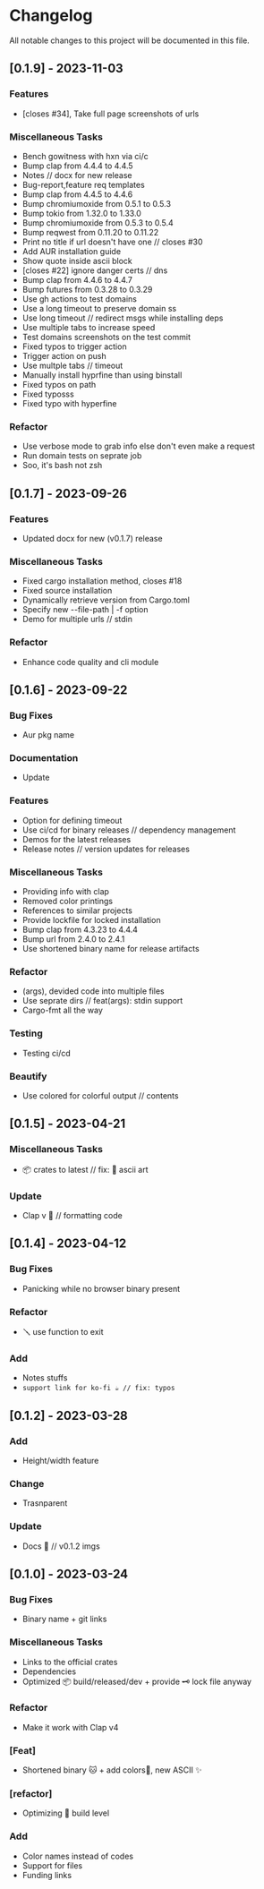 # Changelog

All notable changes to this project will be documented in this file.

## [0.1.9] - 2023-11-03

### Features

- [closes #34], Take full page screenshots of urls

### Miscellaneous Tasks

- Bench gowitness with hxn via ci/c
- Bump clap from 4.4.4 to 4.4.5
- Notes // docx for new release
- Bug-report,feature req templates
- Bump clap from 4.4.5 to 4.4.6
- Bump chromiumoxide from 0.5.1 to 0.5.3
- Bump tokio from 1.32.0 to 1.33.0
- Bump chromiumoxide from 0.5.3 to 0.5.4
- Bump reqwest from 0.11.20 to 0.11.22
- Print no title if url doesn't have one // closes #30
- Add AUR installation guide
- Show quote inside ascii block
- [closes #22] ignore danger certs // dns
- Bump clap from 4.4.6 to 4.4.7
- Bump futures from 0.3.28 to 0.3.29
- Use gh actions to test domains
- Use a long timeout to preserve domain ss
- Use long timeout // redirect msgs while installing deps
- Use multiple tabs to increase speed
- Test domains screenshots on the test commit
- Fixed typos to trigger action
- Trigger action on push
- Use multple tabs // timeout
- Manually install hyprfine than using binstall
- Fixed typos on path
- Fixed typosss
- Fixed typo with hyperfine

### Refactor

- Use verbose mode to grab info else don't even make a request
- Run domain tests on seprate job
- Soo, it's bash not zsh

## [0.1.7] - 2023-09-26

### Features

- Updated docx for new (v0.1.7) release

### Miscellaneous Tasks

- Fixed cargo installation method, closes #18
- Fixed source installation
- Dynamically retrieve version from Cargo.toml
- Specify new --file-path | -f option
- Demo for multiple urls // stdin

### Refactor

- Enhance code quality and cli module

## [0.1.6] - 2023-09-22

### Bug Fixes

- Aur pkg name

### Documentation

- Update

### Features

- Option for defining timeout
- Use ci/cd for binary releases // dependency management
- Demos for the latest releases
- Release notes // version updates for releases

### Miscellaneous Tasks

- Providing info with clap
- Removed color printings
- References to similar projects
- Provide lockfile for locked installation
- Bump clap from 4.3.23 to 4.4.4
- Bump url from 2.4.0 to 2.4.1
- Use shortened binary name for release artifacts

### Refactor

- (args), devided code into multiple files
- Use seprate dirs // feat(args): stdin support
- Cargo-fmt all the way

### Testing

- Testing ci/cd

### Beautify

- Use colored for colorful output // contents

## [0.1.5] - 2023-04-21

### Miscellaneous Tasks

- 📦 crates to latest // fix: 🎨 ascii art

### Update

- Clap v 👏 // formatting code

## [0.1.4] - 2023-04-12

### Bug Fixes

- Panicking while no browser binary present

### Refactor

- 🪛 use function to exit

### Add

- Notes stuffs
- `support link for ko-fi ☕ // fix: typos`

## [0.1.2] - 2023-03-28

### Add

- Height/width feature

### Change

- Trasnparent

### Update

- Docs 📖  //  v0.1.2 imgs

## [0.1.0] - 2023-03-24

### Bug Fixes

- Binary name + git links

### Miscellaneous Tasks

- Links to the official crates
- Dependencies
- Optimized 📦 build/released/dev + provide 🗝  lock file anyway

### Refactor

- Make it work with Clap v4

### [Feat]

- Shortened binary 🐱 + add colors🎨, new ASCII ✨

### [refactor]

- Optimizing 🧱 build level

### Add

- Color names instead of codes
- Support for files
- Funding links

<!-- generated by git-cliff -->
